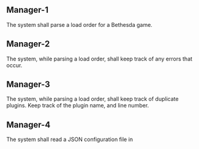 ## Manager-1
The system shall parse a load order for a Bethesda game.

## Manager-2
The system, while parsing a load order, shall keep track of any errors that
occur.

## Manager-3
The system, while parsing a load order, shall keep track of duplicate plugins.
Keep track of the plugin name, and line number.

## Manager-4
The system shall read a JSON configuration file in
